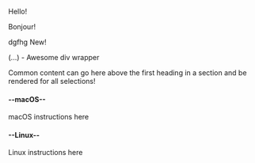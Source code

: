 <!-- tabs:start -->

<!-- tab:English -->

Hello!

<!-- tab:French -->

Bonjour!

<!-- tab:Italian -->

dgfhg <span class="tab-badge">New!</span>

<!-- tabs:end -->

<!-- panels:start -->
<!-- div:floating-cat -->

(...) - Awesome div wrapper

<!-- panels:end -->

<!-- select:start -->
<!-- select-menu-labels: Operating System -->

Common content can go here above the first heading in a section and be rendered for all selections!

#### --macOS--

macOS instructions here

#### --Linux--

Linux instructions here

<!-- select:end -->



